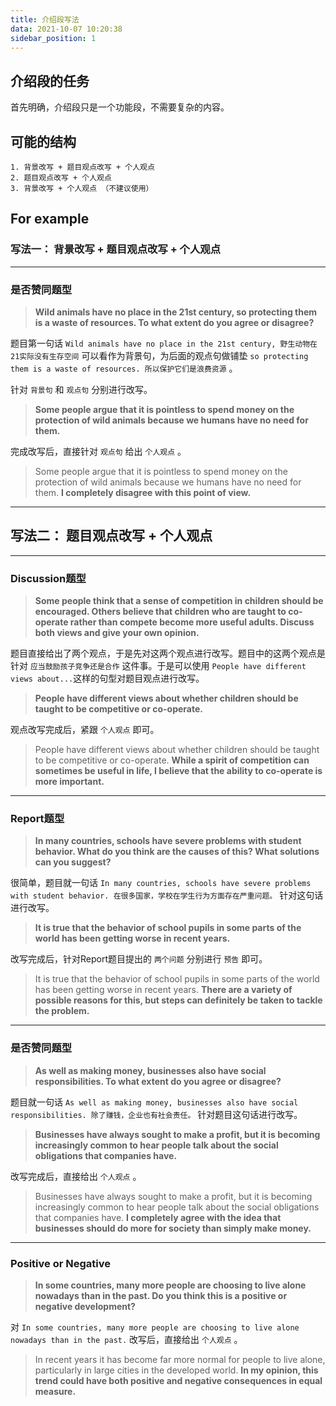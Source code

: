 ```yaml
---
title: 介绍段写法
data: 2021-10-07 10:20:38
sidebar_position: 1
---
```

## 介绍段的任务
首先明确，介绍段只是一个功能段，不需要复杂的内容。
## 可能的结构

    1. 背景改写 + 题目观点改写 + 个人观点
    2. 题目观点改写 + 个人观点
    3. 背景改写 + 个人观点 （不建议使用）


## For example
### **写法一： 背景改写 + 题目观点改写 + 个人观点**
---
### 是否赞同题型
> **Wild animals have no place in the 21st century, so protecting them is a waste of resources. To what extent do you agree or disagree?**

题目第一句话 `Wild animals have no place in the 21st century, 野生动物在21实际没有生存空间` 可以看作为背景句，为后面的观点句做铺垫 `so protecting them is a waste of resources. 所以保护它们是浪费资源` 。

针对 `背景句` 和 `观点句` 分别进行改写。

> **Some people argue that it is pointless to spend money on the protection of wild animals because we humans have no need for them.**

完成改写后，直接针对 `观点句` 给出 `个人观点` 。

> Some people argue that it is pointless to spend money on the protection of wild animals because we humans have no need for them. **I completely disagree with this point of view.**

---
## **写法二： 题目观点改写 + 个人观点**
---
### Discussion题型
> **Some people think that a sense of competition in children should be encouraged. Others believe that children who are taught to co-operate rather than compete become more useful adults. Discuss both views and give your own opinion.**

题目直接给出了两个观点，于是先对这两个观点进行改写。题目中的这两个观点是针对 `应当鼓励孩子竞争还是合作` 这件事。于是可以使用 `People have different views about...`这样的句型对题目观点进行改写。

> **People have different views about whether children should be taught to be competitive or co-operate.**

观点改写完成后，紧跟 `个人观点` 即可。

> People have different views about whether children should be taught to be competitive or co-operate. **While a spirit of competition can sometimes be useful in life, I believe that the ability to co-operate is more important.**


---

### Report题型
> **In many countries, schools have severe problems with student behavior. What do you think are the causes of this? What solutions can you suggest?**

很简单，题目就一句话 `In many countries, schools have severe problems with student behavior. 在很多国家，学校在学生行为方面存在严重问题。` 针对这句话进行改写。

> **It is true that the behavior of school pupils in some parts of the world has been getting worse in recent years.**

改写完成后，针对Report题目提出的 `两个问题` 分别进行 `预告` 即可。

> It is true that the behavior of school pupils in some parts of the world has been getting worse in recent years. **There are a variety of possible reasons for this, but steps can definitely be taken to tackle the problem.**

---
### 是否赞同题型
> **As well as making money, businesses also have social responsibilities. To what extent do you agree or disagree?**

题目就一句话 `As well as making money, businesses also have social responsibilities. 除了赚钱，企业也有社会责任。` 针对题目这句话进行改写。

> **Businesses have always sought to make a profit, but it is becoming increasingly common to hear people talk about the social obligations that companies have.**

改写完成后，直接给出 `个人观点` 。

> Businesses have always sought to make a profit, but it is becoming increasingly common to hear people talk about the social obligations that companies have. **I completely agree with the idea that businesses should do more for society than simply make money.**
---
### Positive or Negative

> **In some countries, many more people are choosing to live alone nowadays than in the past. Do you think this is a positive or negative development?**

对 `In some countries, many more people are choosing to live alone nowadays than in the past.` 改写后，直接给出 `个人观点` 。

> In recent years it has become far more normal for people to live alone, particularly in large cities in the developed world. **In my opinion, this trend could have both positive and negative consequences in equal measure.**

